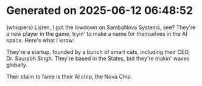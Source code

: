 # Generated on 2025-06-12 06:48:52

(whispers) Listen, I got the lowdown on SambaNova Systems, see? They're a new player in the game, tryin' to make a name for themselves in the AI space. Here's what I know:

They're a startup, founded by a bunch of smart cats, including their CEO, Dr. Saurabh Singh. They're based in the States, but they're makin' waves globally.

Their claim to fame is their AI chip, the Nova Chip.